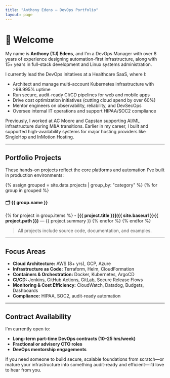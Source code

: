 ```yaml
---
title: "Anthony Edens – DevOps Portfolio"
layout: page
---
```


# 👋 Welcome

My name is **Anthony (TJ) Edens**, and I’m a DevOps Manager with over 8 years of experience designing automation-first infrastructure, along with 15+ years in full-stack development and Linux systems administration.

I currently lead the DevOps initatives at a Healthcare SaaS, where I:

- Architect and manage multi-account Kubernetes infrastructure with >99.995% uptime
- Run secure, audit-ready CI/CD pipelines for web and mobile apps
- Drive cost optimization initiatives (cutting cloud spend by over 60%)
- Mentor engineers on observability, reliability, and DevSecOps
- Oversee internal IT operations and support HIPAA/SOC2 compliance

Previously, I worked at AC Moore and Capstan supporting AI/ML infrastructure during M&A transitions. Earlier in my career, I built and supported high-availability systems for major hosting providers like SingleHop and InMotion Hosting.

---

## Portfolio Projects

These hands-on projects reflect the core platforms and automation I’ve built in production environments:

{% assign grouped = site.data.projects | group_by: "category" %}
{% for group in grouped %}
  #### 🗂 {{ group.name }}
  {% for project in group.items %}
    - **[{{ project.title }}]({{ site.baseurl }}{{ project.path }})** — {{ project.summary }}
  {% endfor %}
{% endfor %}

> All projects include source code, documentation, and examples.

---

## Focus Areas

- **Cloud Architecture:** AWS (8+ yrs), GCP, Azure  
- **Infrastructure as Code:** Terraform, Helm, CloudFormation  
- **Containers & Orchestration:** Docker, Kubernetes, ArgoCD  
- **CI/CD:** Jenkins, GitHub Actions, GitLab, Secure Release Flows  
- **Monitoring & Cost Efficiency:** CloudWatch, Datadog, Budgets, Dashboards  
- **Compliance:** HIPAA, SOC2, audit-ready automation  

---

## Contract Availability

I'm currently open to:

- **Long-term part-time DevOps contracts (10–25 hrs/week)**
- **Fractional or advisory CTO roles**
- **DevOps mentorship engagements**

If you need someone to build secure, scalable foundations from scratch—or mature your infrastructure into something audit-ready and efficient—I’d love to hear from you.